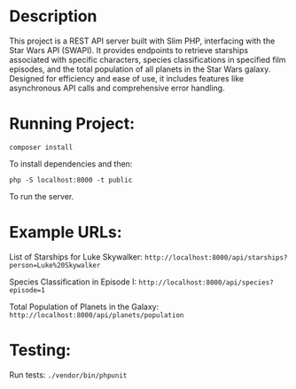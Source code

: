 # Description 
This project is a REST API server built with Slim PHP, interfacing with the Star Wars API (SWAPI). It provides endpoints to retrieve starships associated with specific characters, species classifications in specified film episodes, and the total population of all planets in the Star Wars galaxy. Designed for efficiency and ease of use, it includes features like asynchronous API calls and comprehensive error handling.

# Running Project:
```
composer install
```
To install dependencies and then:
```
php -S localhost:8000 -t public
```
To run the server. 

# Example URLs:
List of Starships for Luke Skywalker:
```http://localhost:8000/api/starships?person=Luke%20Skywalker```

Species Classification in Episode I:
```http://localhost:8000/api/species?episode=1```

Total Population of Planets in the Galaxy:
```http://localhost:8000/api/planets/population```

# Testing:
Run tests:
```./vendor/bin/phpunit```

